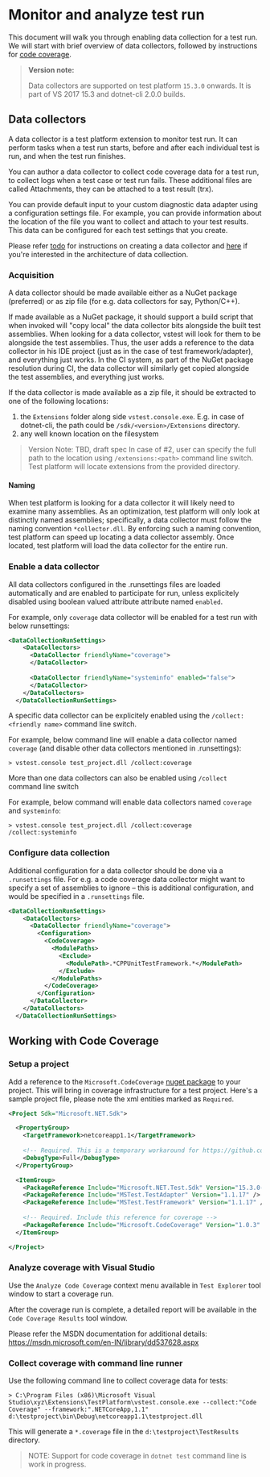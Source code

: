 # Monitor and analyze test run
This document will walk you through enabling data collection for a test run. We will
start with brief overview of data collectors, followed by instructions for [code
coverage][coverage].

> **Version note:**
>
> Data collectors are supported on test platform `15.3.0` onwards. It is part of
> VS 2017 15.3 and dotnet-cli 2.0.0 builds.

[coverage]: #coverage

## Data collectors
A data collector is a test platform extension to monitor test run. It can
perform tasks when a test run starts, before and after each individual test
is run, and when the test run finishes.

You can author a data collector to collect code coverage data for a test run,
to collect logs when a test case or test run fails. These additional files
are called Attachments, they can be attached to a test result (trx).

You can provide default input to your custom diagnostic data adapter using a
configuration settings file. For example, you can provide information about the
location of the file you want to collect and attach to your test results. This
data can be configured for each test settings that you create.

Please refer [todo]() for instructions on creating a data collector and [here](https://github.com/Microsoft/vstest-docs/blob/master/RFCs/0006-DataCollection-Protocol.md)
if you're interested in the architecture of data collection.

### Acquisition
A data collector should be made available either as a NuGet package (preferred)
or as zip file (for e.g. data collectors for say, Python/C++).
 
If made available as a NuGet package, it should support a build script that
when invoked will "copy local" the data collector bits alongside the built test
assemblies. When looking for a data collector, vstest will look for them to be
alongside the test assemblies. Thus, the user adds a reference to the data
collector in his IDE project (just as in the case of test framework/adapter),
and everything just works. In the CI system, as part of the NuGet package
resolution during CI, the data collector will similarly get copied alongside
the test assemblies, and everything just works.
 
If the data collector is made available as a zip file, it should be extracted
to one of the following locations:

1. the `Extensions` folder along side `vstest.console.exe`. E.g. in case of 
dotnet-cli, the path could be `/sdk/<version>/Extensions` directory.
2. any well known location on the filesystem
 
> Version Note: TBD, draft spec
In case of #2, user can specify the full path to the location using `/extensions:<path>`
command line switch. Test platform will locate extensions from the provided
directory.
 
#### Naming
When test platform is looking for a data collector it will likely need to examine many
assemblies. As an optimization, test platform will only look at distinctly named
assemblies; specifically, a data collector must follow the naming convention
`*collector.dll`. By enforcing such a naming convention, test platform can speed up
locating a data collector assembly. Once located, test platform will load the data
collector for the entire run.
 
### Enable a data collector
All data collectors configured in the .runsettings files are loaded
automatically and are enabled to participate for run, unless explicitely disabled
using boolean valued attribute attribute named `enabled`.

For example, only `coverage` data collector will be enabled for a test run with
below runsettings:

```xml
<DataCollectionRunSettings> 
    <DataCollectors> 
      <DataCollector friendlyName="coverage">
      </DataCollector> 
  
      <DataCollector friendlyName="systeminfo" enabled="false">
      </DataCollector> 
    </DataCollectors> 
  </DataCollectionRunSettings>
```

A specific data collector can be explicitely enabled using the
`/collect:<friendly name>` command line switch.

For example, below command line will enable a data collector named `coverage` 
(and disable other data collectors mentioned in .runsettings):
```
> vstest.console test_project.dll /collect:coverage
```
 
More than one data collectors can also be enabled using `/collect` command line switch

For example, below command will enable data collectors named `coverage` and `systeminfo`:
```
> vstest.console test_project.dll /collect:coverage /collect:systeminfo
```

### Configure data collection
Additional configuration for a data collector should be done via a `.runsettings`
file. For e.g. a code coverage data collector might want to specify a set of
assemblies to ignore – this is additional configuration, and would be specified
in a `.runsettings` file.

```xml
<DataCollectionRunSettings> 
    <DataCollectors> 
      <DataCollector friendlyName="coverage"> 
        <Configuration> 
          <CodeCoverage> 
            <ModulePaths> 
              <Exclude> 
                <ModulePath>.*CPPUnitTestFramework.*</ModulePath> 
              </Exclude> 
            </ModulePaths> 
          </CodeCoverage> 
        </Configuration> 
      </DataCollector> 
    </DataCollectors> 
  </DataCollectionRunSettings>
```

## Working with Code Coverage<a name="coverage"></a>
### Setup a project
Add a reference to the `Microsoft.CodeCoverage` [nuget package][coveragenuget] to your project. This will bring in
coverage infrastructure for a test project. Here's a sample project file, please note the xml entities marked as
`Required`.

```xml
<Project Sdk="Microsoft.NET.Sdk">

  <PropertyGroup>
    <TargetFramework>netcoreapp1.1</TargetFramework>
    
    <!-- Required. This is a temporary workaround for https://github.com/Microsoft/vstest/issues/800 -->
    <DebugType>Full</DebugType>
  </PropertyGroup>

  <ItemGroup>
    <PackageReference Include="Microsoft.NET.Test.Sdk" Version="15.3.0-preview-20170502-03" />
    <PackageReference Include="MSTest.TestAdapter" Version="1.1.17" />
    <PackageReference Include="MSTest.TestFramework" Version="1.1.17" />
    
    <!-- Required. Include this reference for coverage -->
    <PackageReference Include="Microsoft.CodeCoverage" Version="1.0.3" />
  </ItemGroup>

</Project>
```

[coveragenuget]: https://www.nuget.org/packages/Microsoft.CodeCoverage/

### Analyze coverage with Visual Studio
Use the `Analyze Code Coverage` context menu available in `Test Explorer` tool window to start a coverage run.

After the coverage run is complete, a detailed report will be available in the `Code Coverage Results` tool window.

Please refer the MSDN documentation for additional details: https://msdn.microsoft.com/en-IN/library/dd537628.aspx

### Collect coverage with command line runner
Use the following command line to collect coverage data for tests:

```
> C:\Program Files (x86)\Microsoft Visual Studio\xyz\Extensions\TestPlatform\vstest.console.exe --collect:"Code Coverage" --framework:".NETCoreApp,1.1" d:\testproject\bin\Debug\netcoreapp1.1\testproject.dll
```

This will generate a `*.coverage` file in the `d:\testproject\TestResults` directory.

> NOTE: Support for code coverage in `dotnet test` command line is work in progress.
